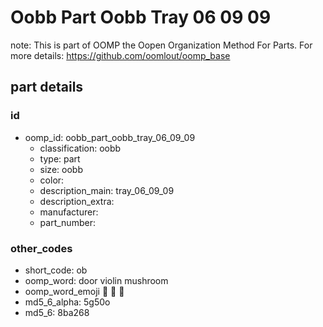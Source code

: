 # Oobb Part Oobb Tray 06 09 09  

note: This is part of OOMP the Oopen Organization Method For Parts. For more details: https://github.com/oomlout/oomp_base

##  part details





### id
* oomp_id: oobb_part_oobb_tray_06_09_09
  * classification: oobb
  * type: part
  * size: oobb
  * color: 
  * description_main: tray_06_09_09
  * description_extra: 
  * manufacturer: 
  * part_number: 

### other_codes
* short_code: ob
* oomp_word: door violin mushroom
* oomp_word_emoji :door: :violin: :mushroom:
* md5_6_alpha: 5g50o
* md5_6: 8ba268